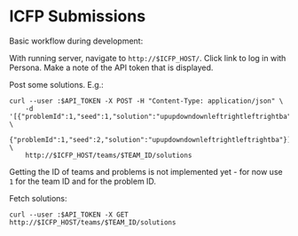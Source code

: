 ICFP Submissions
================

Basic workflow during development:

With running server, navigate to `http://$ICFP_HOST/`.
Click link to log in with Persona.
Make a note of the API token that is displayed.

Post some solutions. E.g.:

    curl --user :$API_TOKEN -X POST -H "Content-Type: application/json" \
        -d '[{"problemId":1,"seed":1,"solution":"upupdowndownleftrightleftrightba"},  \
             {"problemId":1,"seed":2,"solution":"upupdowndownleftrightleftrightba"}]' \
        http://$ICFP_HOST/teams/$TEAM_ID/solutions

Getting the ID of teams and problems is not implemented yet -
for now use `1` for the team ID and for the problem ID.

Fetch solutions:

    curl --user :$API_TOKEN -X GET http://$ICFP_HOST/teams/$TEAM_ID/solutions
